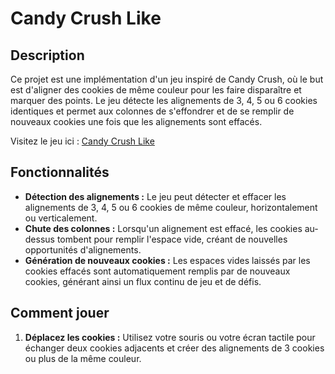 # Candy Crush Like

## Description

Ce projet est une implémentation d'un jeu inspiré de Candy Crush, où le but est d'aligner des cookies de même couleur pour les faire disparaître et marquer des points. Le jeu détecte les alignements de 3, 4, 5 ou 6 cookies identiques et permet aux colonnes de s'effondrer et de se remplir de nouveaux cookies une fois que les alignements sont effacés.

Visitez le jeu ici : [Candy Crush Like]([https://nassco.github.io/CandyCrush/](https://nassco.github.io/CandyCrushLike/))

## Fonctionnalités

- **Détection des alignements :** Le jeu peut détecter et effacer les alignements de 3, 4, 5 ou 6 cookies de même couleur, horizontalement ou verticalement.
- **Chute des colonnes :** Lorsqu'un alignement est effacé, les cookies au-dessus tombent pour remplir l'espace vide, créant de nouvelles opportunités d'alignements.
- **Génération de nouveaux cookies :** Les espaces vides laissés par les cookies effacés sont automatiquement remplis par de nouveaux cookies, générant ainsi un flux continu de jeu et de défis.

## Comment jouer

1. **Déplacez les cookies :** Utilisez votre souris ou votre écran tactile pour échanger deux cookies adjacents et créer des alignements de 3 cookies ou plus de la même couleur.

